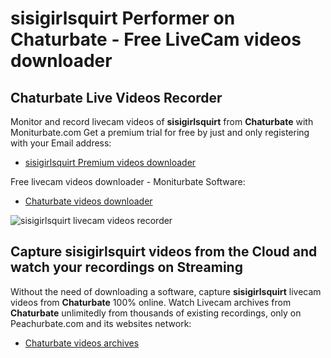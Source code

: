 # sisigirlsquirt Performer on Chaturbate - Free LiveCam videos downloader

## Chaturbate Live Videos Recorder

Monitor and record livecam videos of **sisigirlsquirt** from **Chaturbate** with Moniturbate.com
Get a premium trial for free by just and only registering with your Email address:
* [sisigirlsquirt Premium videos downloader](https://moniturbate.com/request-demo-licence-key.html)

Free livecam videos downloader - Moniturbate Software:
* [Chaturbate videos downloader](https://moniturbate.com/moniturbate-download-software.html)

![sisigirlsquirt livecam videos recorder](https://peachurnet.com/templates/moniturbate-software.png)


## Capture sisigirlsquirt videos from the Cloud and watch your recordings on Streaming

Without the need of downloading a software, capture **sisigirlsquirt** livecam videos from **Chaturbate** 100% online.
Watch Livecam archives from **Chaturbate** unlimitedly from thousands of existing recordings, only on Peachurbate.com and its websites network:
* [Chaturbate videos archives](https://peachurnet.com/)